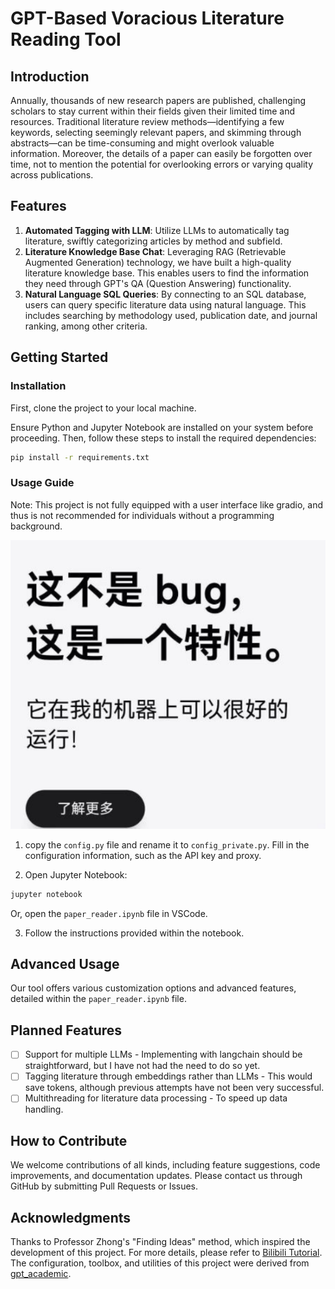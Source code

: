 

# GPT-Based Voracious Literature Reading Tool

## Introduction

Annually, thousands of new research papers are published, challenging scholars to stay current within their fields given their limited time and resources. Traditional literature review methods—identifying a few keywords, selecting seemingly relevant papers, and skimming through abstracts—can be time-consuming and might overlook valuable information. Moreover, the details of a paper can easily be forgotten over time, not to mention the potential for overlooking errors or varying quality across publications.

## Features

1. **Automated Tagging with LLM**: Utilize LLMs to automatically tag literature, swiftly categorizing articles by method and subfield.
2. **Literature Knowledge Base Chat**: Leveraging RAG (Retrievable Augmented Generation) technology, we have built a high-quality literature knowledge base. This enables users to find the information they need through GPT's QA (Question Answering) functionality.
3. **Natural Language SQL Queries**: By connecting to an SQL database, users can query specific literature data using natural language. This includes searching by methodology used, publication date, and journal ranking, among other criteria.

## Getting Started

### Installation

First, clone the project to your local machine.

Ensure Python and Jupyter Notebook are installed on your system before proceeding. Then, follow these steps to install the required dependencies:

```bash
pip install -r requirements.txt
```

### Usage Guide

Note: This project is not fully equipped with a user interface like gradio, and thus is not recommended for individuals without a programming background.

![this is not a bug](document/not_bug.png)

1. copy the `config.py` file and rename it to `config_private.py`. Fill in the configuration information, such as the API key and proxy.

2. Open Jupyter Notebook:

```bash
jupyter notebook
```

Or, open the `paper_reader.ipynb` file in VSCode.

3. Follow the instructions provided within the notebook.

## Advanced Usage

Our tool offers various customization options and advanced features, detailed within the `paper_reader.ipynb` file.

## Planned Features

- [ ] Support for multiple LLMs - Implementing with langchain should be straightforward, but I have not had the need to do so yet.
- [ ] Tagging literature through embeddings rather than LLMs - This would save tokens, although previous attempts have not been very successful.
- [ ] Multithreading for literature data processing - To speed up data handling.

## How to Contribute

We welcome contributions of all kinds, including feature suggestions, code improvements, and documentation updates. Please contact us through GitHub by submitting Pull Requests or Issues.

## Acknowledgments

Thanks to Professor Zhong's "Finding Ideas" method, which inspired the development of this project. For more details, please refer to [Bilibili Tutorial](https://www.bilibili.com/read/cv26369099/). The configuration, toolbox, and utilities of this project were derived from [gpt_academic](https://github.com/binary-husky/gpt_academic).
